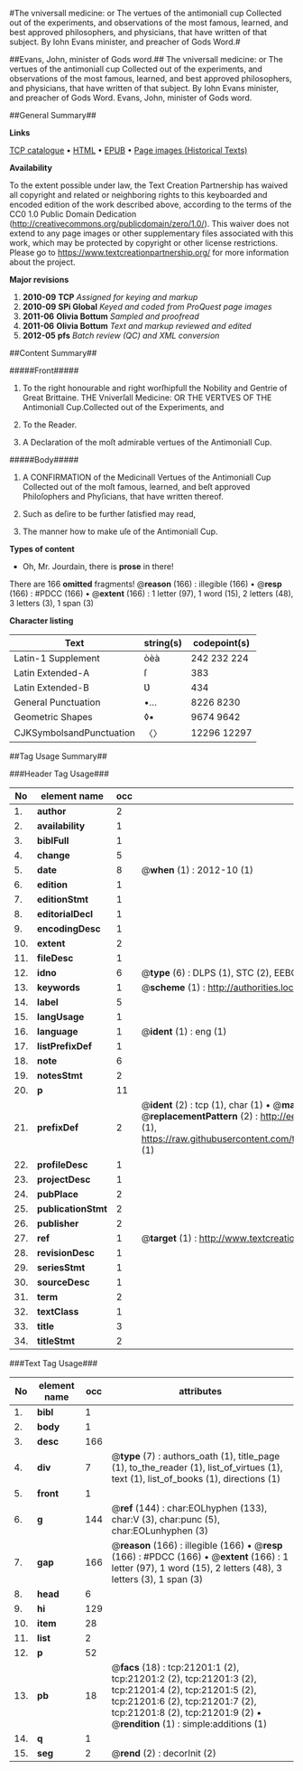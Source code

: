 #The vniversall medicine: or The vertues of the antimoniall cup Collected out of the experiments, and observations of the most famous, learned, and best approved philosophers, and physicians, that have written of that subject. By Iohn Evans minister, and preacher of Gods Word.#

##Evans, John, minister of Gods word.##
The vniversall medicine: or The vertues of the antimoniall cup Collected out of the experiments, and observations of the most famous, learned, and best approved philosophers, and physicians, that have written of that subject. By Iohn Evans minister, and preacher of Gods Word.
Evans, John, minister of Gods word.

##General Summary##

**Links**

[TCP catalogue](http://www.ota.ox.ac.uk/tcp/)  • 
[HTML](http://tei.it.ox.ac.uk/tcp/Texts-HTML/free/A00/A00453.html)  • 
[EPUB](http://tei.it.ox.ac.uk/tcp/Texts-EPUB/free/A00/A00453.epub) • 
[Page images (Historical Texts)](https://historicaltexts.jisc.ac.uk/eebo-99855699e)

**Availability**

To the extent possible under law, the Text Creation Partnership has waived all copyright and related or neighboring rights to this keyboarded and encoded edition of the work described above, according to the terms of the CC0 1.0 Public Domain Dedication (http://creativecommons.org/publicdomain/zero/1.0/). This waiver does not extend to any page images or other supplementary files associated with this work, which may be protected by copyright or other license restrictions. Please go to https://www.textcreationpartnership.org/ for more information about the project.

**Major revisions**

1. __2010-09__ __TCP__ *Assigned for keying and markup*
1. __2010-09__ __SPi Global__ *Keyed and coded from ProQuest page images*
1. __2011-06__ __Olivia Bottum__ *Sampled and proofread*
1. __2011-06__ __Olivia Bottum__ *Text and markup reviewed and edited*
1. __2012-05__ __pfs__ *Batch review (QC) and XML conversion*

##Content Summary##

#####Front#####

1. To the right honourable and right worſhipfull the Nobility and Gentrie of Great Brittaine.
THE Vniverſall Medicine: OR THE VERTVES OF THE Antimoniall Cup.Collected out of the Experiments, and
1. To the Reader.

1. A Declaration of the moſt admirable vertues of the Antimoniall Cup.

#####Body#####

1. A CONFIRMATION of the Medicinall Vertues of the Antimoniall Cup Collected out of the moſt famous, learned, and beſt approved Philoſophers and Phyſicians, that have written thereof.

1. Such as deſire to be further ſatisfied may read,

1. The manner how to make uſe of the Antimoniall Cup.

**Types of content**

  * Oh, Mr. Jourdain, there is **prose** in there!

There are 166 **omitted** fragments! 
 @__reason__ (166) : illegible (166)  •  @__resp__ (166) : #PDCC (166)  •  @__extent__ (166) : 1 letter (97), 1 word (15), 2 letters (48), 3 letters (3), 1 span (3)

**Character listing**


|Text|string(s)|codepoint(s)|
|---|---|---|
|Latin-1 Supplement|òèà|242 232 224|
|Latin Extended-A|ſ|383|
|Latin Extended-B|Ʋ|434|
|General Punctuation|•…|8226 8230|
|Geometric Shapes|◊▪|9674 9642|
|CJKSymbolsandPunctuation|〈〉|12296 12297|

##Tag Usage Summary##

###Header Tag Usage###

|No|element name|occ|attributes|
|---|---|---|---|
|1.|__author__|2||
|2.|__availability__|1||
|3.|__biblFull__|1||
|4.|__change__|5||
|5.|__date__|8| @__when__ (1) : 2012-10 (1)|
|6.|__edition__|1||
|7.|__editionStmt__|1||
|8.|__editorialDecl__|1||
|9.|__encodingDesc__|1||
|10.|__extent__|2||
|11.|__fileDesc__|1||
|12.|__idno__|6| @__type__ (6) : DLPS (1), STC (2), EEBO-CITATION (1), PROQUEST (1), VID (1)|
|13.|__keywords__|1| @__scheme__ (1) : http://authorities.loc.gov/ (1)|
|14.|__label__|5||
|15.|__langUsage__|1||
|16.|__language__|1| @__ident__ (1) : eng (1)|
|17.|__listPrefixDef__|1||
|18.|__note__|6||
|19.|__notesStmt__|2||
|20.|__p__|11||
|21.|__prefixDef__|2| @__ident__ (2) : tcp (1), char (1)  •  @__matchPattern__ (2) : ([0-9\-]+):([0-9IVX]+) (1), (.+) (1)  •  @__replacementPattern__ (2) : http://eebo.chadwyck.com/downloadtiff?vid=$1&page=$2 (1), https://raw.githubusercontent.com/textcreationpartnership/Texts/master/tcpchars.xml#$1 (1)|
|22.|__profileDesc__|1||
|23.|__projectDesc__|1||
|24.|__pubPlace__|2||
|25.|__publicationStmt__|2||
|26.|__publisher__|2||
|27.|__ref__|1| @__target__ (1) : http://www.textcreationpartnership.org/docs/. (1)|
|28.|__revisionDesc__|1||
|29.|__seriesStmt__|1||
|30.|__sourceDesc__|1||
|31.|__term__|2||
|32.|__textClass__|1||
|33.|__title__|3||
|34.|__titleStmt__|2||


###Text Tag Usage###

|No|element name|occ|attributes|
|---|---|---|---|
|1.|__bibl__|1||
|2.|__body__|1||
|3.|__desc__|166||
|4.|__div__|7| @__type__ (7) : authors_oath (1), title_page (1), to_the_reader (1), list_of_virtues (1), text (1), list_of_books (1), directions (1)|
|5.|__front__|1||
|6.|__g__|144| @__ref__ (144) : char:EOLhyphen (133), char:V (3), char:punc (5), char:EOLunhyphen (3)|
|7.|__gap__|166| @__reason__ (166) : illegible (166)  •  @__resp__ (166) : #PDCC (166)  •  @__extent__ (166) : 1 letter (97), 1 word (15), 2 letters (48), 3 letters (3), 1 span (3)|
|8.|__head__|6||
|9.|__hi__|129||
|10.|__item__|28||
|11.|__list__|2||
|12.|__p__|52||
|13.|__pb__|18| @__facs__ (18) : tcp:21201:1 (2), tcp:21201:2 (2), tcp:21201:3 (2), tcp:21201:4 (2), tcp:21201:5 (2), tcp:21201:6 (2), tcp:21201:7 (2), tcp:21201:8 (2), tcp:21201:9 (2)  •  @__rendition__ (1) : simple:additions (1)|
|14.|__q__|1||
|15.|__seg__|2| @__rend__ (2) : decorInit (2)|
